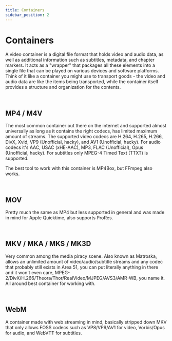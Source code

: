 ```yaml
---
title: Containers
sidebar_position: 2
---
```


# Containers

A video container is a digital file format that holds video and audio data, as well as additional information such as subtitles, metadata, and chapter markers. It acts as a "wrapper" that packages all these elements into a single file that can be played on various devices and software platforms. Think of it like a container you might use to transport goods - the video and audio data are like the items being transported, while the container itself provides a structure and organization for the contents.

&nbsp;&nbsp;

## MP4 / M4V

The most common container out there on the internet and supported almost universally as long as it contains the right codecs, has limited maximum amount of streams. The supported video codecs are H.264, H.265, H.266, DivX, Xvid, VP9 (Unofficial, hacky), and AV1 (Unofficial, hacky). For audio codecs it's AAC, USAC (xHE-AAC), MP3, FLAC (Unofficial), Opus (Unofficial, hacky). For subtitles only MPEG-4 Timed Text (TTXT) is supported.

The best tool to work with this container is MP4Box, but FFmpeg also works.

&nbsp;&nbsp;

## MOV

Pretty much the same as MP4 but less supported in general and was made in mind for Apple Quicktime, also supports ProRes.

&nbsp;&nbsp;

## MKV / MKA / MKS / MK3D

Very common among the media piracy scene. Also known as Matroska, allows an unlimited amount of video/audio/subtitle streams and any codec that probably still exists in Area 51, you can put literally anything in there and it won't even care, MPEG-2/DivX/H.266/Theora/Thor/RealVideo/MJPEG/AVS3/AMR-WB, you name it. All around best container for working with.

&nbsp;&nbsp;

## WebM

A container made with web streaming in mind, basically stripped down MKV that only allows FOSS codecs such as VP8/VP9/AV1 for video, Vorbis/Opus for audio, and WebVTT for subtitles.
